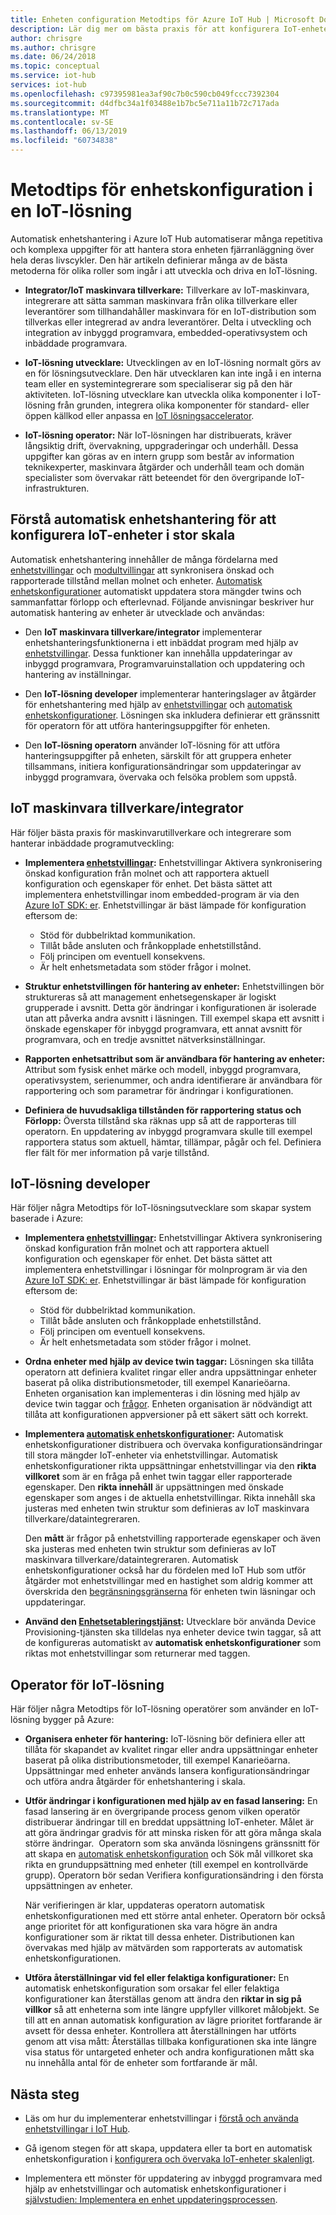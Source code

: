 ```yaml
---
title: Enheten configuration Metodtips för Azure IoT Hub | Microsoft Docs
description: Lär dig mer om bästa praxis för att konfigurera IoT-enheter i stor skala
author: chrisgre
ms.author: chrisgre
ms.date: 06/24/2018
ms.topic: conceptual
ms.service: iot-hub
services: iot-hub
ms.openlocfilehash: c97395981ea3af90c7b0c590cb049fccc7392304
ms.sourcegitcommit: d4dfbc34a1f03488e1b7bc5e711a11b72c717ada
ms.translationtype: MT
ms.contentlocale: sv-SE
ms.lasthandoff: 06/13/2019
ms.locfileid: "60734838"
---
```

# <a name="best-practices-for-device-configuration-within-an-iot-solution"></a>Metodtips för enhetskonfiguration i en IoT-lösning

Automatisk enhetshantering i Azure IoT Hub automatiserar många repetitiva och komplexa uppgifter för att hantera stora enheten fjärranläggning över hela deras livscykler. Den här artikeln definierar många av de bästa metoderna för olika roller som ingår i att utveckla och driva en IoT-lösning.

* **Integrator/IoT maskinvara tillverkare:** Tillverkare av IoT-maskinvara, integrerare att sätta samman maskinvara från olika tillverkare eller leverantörer som tillhandahåller maskinvara för en IoT-distribution som tillverkas eller integrerad av andra leverantörer. Delta i utveckling och integration av inbyggd programvara, embedded-operativsystem och inbäddade programvara.

* **IoT-lösning utvecklare:** Utvecklingen av en IoT-lösning normalt görs av en för lösningsutvecklare. Den här utvecklaren kan inte ingå i en interna team eller en systemintegrerare som specialiserar sig på den här aktiviteten. IoT-lösning utvecklare kan utveckla olika komponenter i IoT-lösning från grunden, integrera olika komponenter för standard- eller öppen källkod eller anpassa en [IoT lösningsaccelerator](/azure/iot-accelerators/).

* **IoT-lösning operator:** När IoT-lösningen har distribuerats, kräver långsiktig drift, övervakning, uppgraderingar och underhåll. Dessa uppgifter kan göras av en intern grupp som består av information teknikexperter, maskinvara åtgärder och underhåll team och domän specialister som övervakar rätt beteendet för den övergripande IoT-infrastrukturen.

## <a name="understand-automatic-device-management-for-configuring-iot-devices-at-scale"></a>Förstå automatisk enhetshantering för att konfigurera IoT-enheter i stor skala

Automatisk enhetshantering innehåller de många fördelarna med [enhetstvillingar](iot-hub-devguide-device-twins.md) och [modultvillingar](iot-hub-devguide-module-twins.md) att synkronisera önskad och rapporterade tillstånd mellan molnet och enheter. [Automatisk enhetskonfigurationer](iot-hub-auto-device-config.md) automatiskt uppdatera stora mängder twins och sammanfattar förlopp och efterlevnad. Följande anvisningar beskriver hur automatisk hantering av enheter är utvecklade och användas:

* Den **IoT maskinvara tillverkare/integrator** implementerar enhetshanteringsfunktionerna i ett inbäddat program med hjälp av [enhetstvillingar](iot-hub-devguide-device-twins.md). Dessa funktioner kan innehålla uppdateringar av inbyggd programvara, Programvaruinstallation och uppdatering och hantering av inställningar.

* Den **IoT-lösning developer** implementerar hanteringslager av åtgärder för enhetshantering med hjälp av [enhetstvillingar](iot-hub-devguide-device-twins.md) och [automatisk enhetskonfigurationer](iot-hub-auto-device-config.md). Lösningen ska inkludera definierar ett gränssnitt för operatorn för att utföra hanteringsuppgifter för enheten.

* Den **IoT-lösning operatorn** använder IoT-lösning för att utföra hanteringsuppgifter på enheten, särskilt för att gruppera enheter tillsammans, initiera konfigurationsändringar som uppdateringar av inbyggd programvara, övervaka och felsöka problem som uppstå.

## <a name="iot-hardware-manufacturerintegrator"></a>IoT maskinvara tillverkare/integrator

Här följer bästa praxis för maskinvarutillverkare och integrerare som hanterar inbäddade programutveckling:

* **Implementera [enhetstvillingar](iot-hub-devguide-device-twins.md):** Enhetstvillingar Aktivera synkronisering önskad konfiguration från molnet och att rapportera aktuell konfiguration och egenskaper för enhet. Det bästa sättet att implementera enhetstvillingar inom embedded-program är via den [Azure IoT SDK: er](https://github.com/Azure/azure-iot-sdks). Enhetstvillingar är bäst lämpade för konfiguration eftersom de:

    * Stöd för dubbelriktad kommunikation.
    * Tillåt både ansluten och frånkopplade enhetstillstånd.
    * Följ principen om eventuell konsekvens.
    * Är helt enhetsmetadata som stöder frågor i molnet.

* **Struktur enhetstvillingen för hantering av enheter:** Enhetstvillingen bör struktureras så att management enhetsegenskaper är logiskt grupperade i avsnitt. Detta gör ändringar i konfigurationen är isolerade utan att påverka andra avsnitt i läsningen. Till exempel skapa ett avsnitt i önskade egenskaper för inbyggd programvara, ett annat avsnitt för programvara, och en tredje avsnittet nätverksinställningar. 

* **Rapporten enhetsattribut som är användbara för hantering av enheter:** Attribut som fysisk enhet märke och modell, inbyggd programvara, operativsystem, serienummer, och andra identifierare är användbara för rapportering och som parametrar för ändringar i konfigurationen.

* **Definiera de huvudsakliga tillstånden för rapportering status och Förlopp:** Översta tillstånd ska räknas upp så att de rapporteras till operatorn. En uppdatering av inbyggd programvara skulle till exempel rapportera status som aktuell, hämtar, tillämpar, pågår och fel. Definiera fler fält för mer information på varje tillstånd.

## <a name="iot-solution-developer"></a>IoT-lösning developer

Här följer några Metodtips för IoT-lösningsutvecklare som skapar system baserade i Azure:

* **Implementera [enhetstvillingar](iot-hub-devguide-device-twins.md):** Enhetstvillingar Aktivera synkronisering önskad konfiguration från molnet och att rapportera aktuell konfiguration och egenskaper för enhet. Det bästa sättet att implementera enhetstvillingar i lösningar för molnprogram är via den [Azure IoT SDK: er](https://github.com/Azure/azure-iot-sdks). Enhetstvillingar är bäst lämpade för konfiguration eftersom de:

    * Stöd för dubbelriktad kommunikation.
    * Tillåt både ansluten och frånkopplade enhetstillstånd.
    * Följ principen om eventuell konsekvens.
    * Är helt enhetsmetadata som stöder frågor i molnet.

* **Ordna enheter med hjälp av device twin taggar:** Lösningen ska tillåta operatorn att definiera kvalitet ringar eller andra uppsättningar enheter baserat på olika distributionsmetoder, till exempel Kanarieöarna. Enheten organisation kan implementeras i din lösning med hjälp av device twin taggar och [frågor](iot-hub-devguide-query-language.md). Enheten organisation är nödvändigt att tillåta att konfigurationen appversioner på ett säkert sätt och korrekt.

* **Implementera [automatisk enhetskonfigurationer](iot-hub-auto-device-config.md):** Automatisk enhetskonfigurationer distribuera och övervaka konfigurationsändringar till stora mängder IoT-enheter via enhetstvillingar. Automatisk enhetskonfigurationer rikta uppsättningar enhetstvillingar via den **rikta villkoret** som är en fråga på enhet twin taggar eller rapporterade egenskaper. Den **rikta innehåll** är uppsättningen med önskade egenskaper som anges i de aktuella enhetstvillingar. Rikta innehåll ska justeras med enheten twin struktur som definieras av IoT maskinvara tillverkare/dataintegreraren.

   Den **mått** är frågor på enhetstvilling rapporterade egenskaper och även ska justeras med enheten twin struktur som definieras av IoT maskinvara tillverkare/dataintegreraren. Automatisk enhetskonfigurationer också har du fördelen med IoT Hub som utför åtgärder mot enhetstvillingar med en hastighet som aldrig kommer att överskrida den [begränsningsgränserna](iot-hub-devguide-quotas-throttling.md) för enheten twin läsningar och uppdateringar.

* **Använd den [Enhetsetableringstjänst](../iot-dps/how-to-manage-enrollments.md):** Utvecklare bör använda Device Provisioning-tjänsten ska tilldelas nya enheter device twin taggar, så att de konfigureras automatiskt av **automatisk enhetskonfigurationer** som riktas mot enhetstvillingar som returnerar med taggen. 

## <a name="iot-solution-operator"></a>Operator för IoT-lösning

Här följer några Metodtips för IoT-lösning operatörer som använder en IoT-lösning bygger på Azure:

* **Organisera enheter för hantering:** IoT-lösning bör definiera eller att tillåta för skapandet av kvalitet ringar eller andra uppsättningar enheter baserat på olika distributionsmetoder, till exempel Kanarieöarna. Uppsättningar med enheter används lansera konfigurationsändringar och utföra andra åtgärder för enhetshantering i skala.

* **Utför ändringar i konfigurationen med hjälp av en fasad lansering:**  En fasad lansering är en övergripande process genom vilken operatör distribuerar ändringar till en breddat uppsättning IoT-enheter. Målet är att göra ändringar gradvis för att minska risken för att göra många skala större ändringar.  Operatorn som ska använda lösningens gränssnitt för att skapa en [automatisk enhetskonfiguration](iot-hub-auto-device-config.md) och Sök mål villkoret ska rikta en grunduppsättning med enheter (till exempel en kontrollvärde grupp). Operatorn bör sedan Verifiera konfigurationsändring i den första uppsättningen av enheter.

   När verifieringen är klar, uppdateras operatorn automatisk enhetskonfigurationen med ett större antal enheter. Operatorn bör också ange prioritet för att konfigurationen ska vara högre än andra konfigurationer som är riktat till dessa enheter. Distributionen kan övervakas med hjälp av mätvärden som rapporterats av automatisk enhetskonfigurationen.

* **Utföra återställningar vid fel eller felaktiga konfigurationer:**  En automatisk enhetskonfiguration som orsakar fel eller felaktiga konfigurationer kan återställas genom att ändra den **riktar in sig på villkor** så att enheterna som inte längre uppfyller villkoret målobjekt. Se till att en annan automatisk konfiguration av lägre prioritet fortfarande är avsett för dessa enheter. Kontrollera att återställningen har utförts genom att visa mått: Återställas tillbaka konfigurationen ska inte längre visa status för untargeted enheter och andra konfigurationen mått ska nu innehålla antal för de enheter som fortfarande är mål.

## <a name="next-steps"></a>Nästa steg

* Läs om hur du implementerar enhetstvillingar i [förstå och använda enhetstvillingar i IoT Hub](iot-hub-devguide-device-twins.md).

* Gå igenom stegen för att skapa, uppdatera eller ta bort en automatisk enhetskonfiguration i [konfigurera och övervaka IoT-enheter skalenligt](iot-hub-auto-device-config.md).

* Implementera ett mönster för uppdatering av inbyggd programvara med hjälp av enhetstvillingar och automatisk enhetskonfigurationer i [självstudien: Implementera en enhet uppdateringsprocessen](tutorial-firmware-update.md).
